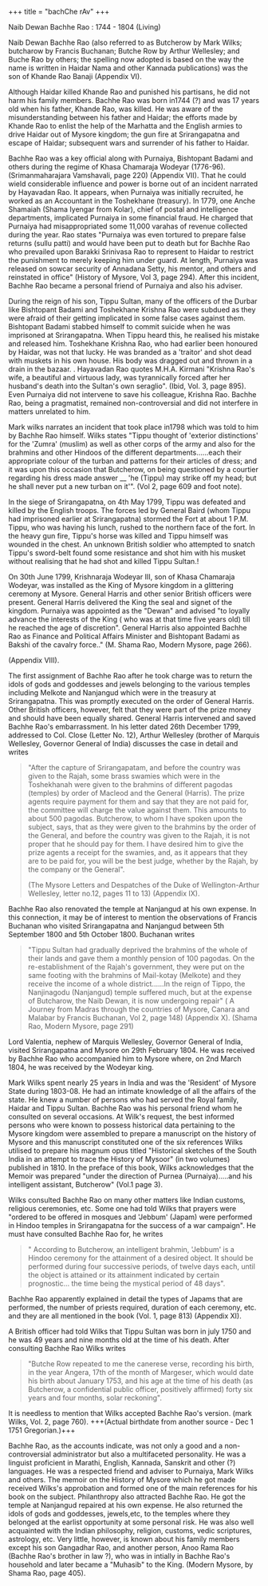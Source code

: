 +++
title = "bachChe rAv"
+++



Naib Dewan Bachhe Rao : 1744 - 1804 (Living)

Naib Dewan Bachhe Rao (also referred to as Butcherow by Mark Wilks; butcharow by Francis Buchanan; Butche Row by Arthur Wellesley; and Buche Rao by others; the spelling now adopted is based on the way the name is written in Haidar Nama and other Kannada publications) was the son of Khande Rao Banaji (Appendix VI).

Although Haidar killed Khande Rao and punished his partisans, he did not harm his family members. Bachhe Rao was born in1744 (?) and was 17 years old when his father, Khande Rao, was killed. He was aware of the misunderstanding between his father and Haidar; the efforts made by Khande Rao to enlist the help of the Marhatta and the English armies to drive Haidar out of Mysore kingdom; the gun fire at Srirangapatna and escape of Haidar; subsequent wars and surrender of his father to Haidar.

Bachhe Rao was a key official along with Purnaiya, Bishtopant Badami and others during the regime of Khasa Chamaraja Wodeyar (1776-96). (Srimanmaharajara Vamshavali, page 220) (Appendix VII). That he could wield considerable influence and power is borne out of an incident narrated by Hayavadan Rao. It appears, when Purnaiya was initially recruited, he worked as an Accountant in the Toshekhane (treasury). In 1779, one Anche Shamaiah (Shama Iyengar from Kolar), chief of postal and intelligence departments, implicated Purnaiya in some financial fraud. He charged that Purnaiya had misappropriated some 11,000 varahas of revenue collected during the year. Rao states "Purnaiya was even tortured to prepare false returns (sullu patti) and would have been put to death but for Bachhe Rao who prevailed upon Barakki Srinivasa Rao to represent to Haidar to restrict the punishment to merely keeping him under guard. At length, Purnaiya was released on sowcar security of Annadana Setty, his mentor, and others and reinstated in office" (History of Mysore, Vol 3, page 294). After this incident, Bachhe Rao became a personal friend of Purnaiya and also his adviser.

During the reign of his son, Tippu Sultan, many of the officers of the Durbar like Bishtopant Badami and Toshekhane Krishna Rao were subdued as they were afraid of their getting implicated in some false cases against them. Bishtopant Badami stabbed himself to commit suicide when he was imprisoned at Srirangapatna. When Tippu heard this, he realised his mistake and released him. Toshekhane Krishna Rao, who had earlier been honoured by Haidar, was not that lucky. He was branded as a 'traitor' and shot dead with muskets in his own house. His body was dragged out and thrown in a drain in the bazaar. . Hayavadan Rao quotes M.H.A. Kirmani "Krishna Rao's wife, a beautiful and virtuous lady, was tyrannically forced after her husband's death into the Sultan's own seraglio". (Ibid, Vol. 3, page 895). Even Purnaiya did not intervene to save his colleague, Krishna Rao. Bachhe Rao, being a pragmatist, remained non-controversial and did not interfere in matters unrelated to him.

Mark wilks narrates an incident that took place in1798 which was told to him by Bachhe Rao himself. Wilks states "Tippu thought of 'exterior distinctions' for the 'Zumra' (muslim) as well as other corps of the army and also for the brahmins and other Hindoos of the different departments......each their appropriate colour of the turban and patterns for their articles of dress; and it was upon this occasion that Butcherow, on being questioned by a courtier regarding his dress made answer __ 'he (Tippu) may strike off my head; but he shall never put a new turban on it'". (Vol 2, page 609 and foot note).

In the siege of Srirangapatna, on 4th May 1799, Tippu was defeated and killed by the English troops. The forces led by General Baird (whom Tippu had imprisoned earlier at Srirangapatna) stormed the Fort at about 1 P.M. Tippu, who was having his lunch, rushed to the northern face of the fort. In the heavy gun fire, Tippu's horse was killed and Tippu himself was wounded in the chest. An unknown British soldier who attempted to snatch Tippu's sword-belt found some resistance and shot him with his musket without realising that he had shot and killed Tippu Sultan.!

On 30th June 1799, Krishnaraja Wodeyar III, son of Khasa Chamaraja Wodeyar, was installed as the King of Mysore kingdom in a glittering ceremony at Mysore. General Harris and other senior British officers were present. General Harris delivered the King the seal and signet of the kingdom. Purnaiya was appointed as the "Dewan" and advised "to loyally advance the interests of the King ( who was at that time five years old) till he reached the age of discretion". General Harris also appointed Bachhe Rao as Finance and Political Affairs Minister and Bishtopant Badami as Bakshi of the cavalry force.." (M. Shama Rao, Modern Mysore, page 266).

(Appendix VIII).

The first assignment of Bachhe Rao after he took charge was to return the idols of gods and goddesses and jewels belonging to the various temples including Melkote and Nanjangud which were in the treasury at Srirangapatna. This was promptly executed on the order of General Harris. Other British officers, however, felt that they were part of the prize money and should have been equally shared. General Harris intervened and saved Bachhe Rao's embarrassment. In his letter dated 26th December 1799, addressed to Col. Close (Letter No. 12), Arthur Wellesley (brother of Marquis Wellesley, Governor General of India) discusses the case in detail and writes 

> "After the capture of Srirangapatam, and before the country was given to the Rajah, some brass swamies which were in the Toshekhanah were given to the brahmins of different pagodas (temples) by order of Macleod and the General (Harris). The prize agents require payment for them and say that they are not paid for, the committee will charge the value against them. This amounts to about 500 pagodas. Butcherow, to whom I have spoken upon the subject, says, that as they were given to the brahmins by the order of the General, and before the country was given to the Rajah, it is not proper that he should pay for them. I have desired him to give the prize agents a receipt for the swamies, and, as it appears that they are to be paid for, you will be the best judge, whether by the Rajah, by the company or the General".
>
> (The Mysore Letters and Despatches of the Duke of Wellington-Arthur Wellesley, letter no.12, pages 11 to 13) (Appendix IX).

Bachhe Rao also renovated the temple at Nanjangud at his own expense. In this connection, it may be of interest to mention the observations of Francis Buchanan who visited Srirangapatna and Nanjangud between 5th September 1800 and 5th October 1800. Buchanan writes 

> "Tippu Sultan had gradually deprived the brahmins of the whole of their lands and gave them a monthly pension of 100 pagodas. On the re-establishment of the Rajah's government, they were put on the same footing with the brahmins of Mail-kotay (Melkote) and they receive the income of a whole district......In the reign of Tippo, the Nanjinagodu (Nanjangud) temple suffered much, but at the expense of Butcharow, the Naib Dewan, it is now undergoing repair" ( A Journey from Madras through the countries of Mysore, Canara and Malabar by Francis Buchanan, Vol 2, page 148) (Appendix X). (Shama Rao, Modern Mysore, page 291)


Lord Valentia, nephew of Marquis Wellesley, Governor General of India, visited Srirangapatna and Mysore on 29th February 1804. He was received by Bachhe Rao who accompanied him to Mysore where, on 2nd March 1804, he was received by the Wodeyar king.

Mark Wilks spent nearly 25 years in India and was the 'Resident' of Mysore State during 1803-08. He had an intimate knowledge of all the affairs of the state. He knew a number of persons who had served the Royal family, Haidar and Tippu Sultan. Bachhe Rao was his personal friend whom he consulted on several occasions. At Wilk's request, the best informed persons who were known to possess historical data pertaining to the Mysore kingdom were assembled to prepare a manuscript on the history of Mysore and this manuscript constituted one of the six references Wilks utilised to prepare his magnum opus titled "Historical sketches of the South India in an attempt to trace the History of Mysoor" (in two volumes) published in 1810. In the preface of this book, Wilks acknowledges that the Memoir was prepared "under the direction of Purnea (Purnaiya).....and his intelligent assistant, Butcherow" (Vol.1 page 3). 

Wilks consulted Bachhe Rao on many other matters like Indian customs, religious ceremonies, etc. Some one had told Wilks that prayers were "ordered to be offered in mosques and 'Jebbum' (Japam) were performed in Hindoo temples in Srirangapatna for the success of a war campaign". He must have consulted Bachhe Rao for, he writes 

> " According to Butcherow, an intelligent brahmin, 'Jebbum' is a Hindoo ceremony for the attainment of a desired object. It should be performed during four successive periods, of twelve days each, until the object is attained or its attainment indicated by certain prognostic... the time being the mystical period of 48 days". 

Bachhe Rao apparently explained in detail the types of Japams that are performed, the number of priests required, duration of each ceremony, etc. and they are all mentioned in the book (Vol. 1, page 813) (Appendix XI).

A British officer had told Wilks that Tippu Sultan was born in july 1750 and he was 49 years and nine months old at the time of his death. After consulting Bachhe Rao Wilks writes 

> "Butche Row repeated to me the canerese verse, recording his birth, in the year Angera, 17th of the month of Margeser, which would date his birth about January 1753, and his age at the time of his death (as Butcherow, a confidential public officer, positively affirmed) forty six years and four months, solar reckoning". 

It is needless to mention that Wilks accepted Bachhe Rao's version. (mark Wilks, Vol. 2, page 760). +++(Actual birthdate from another source - Dec 1 1751 Gregorian.)+++

Bachhe Rao, as the accounts indicate, was not only a good and a non-controversial administrator but also a multifaceted personality. He was a linguist proficient in Marathi, English, Kannada, Sanskrit and other (?) languages. He was a respected friend and adviser to Purnaiya, Mark Wilks and others. The memoir on the History of Mysore which he got made received Wilks's approbation and formed one of the main references for his book on the subject. Philanthropy also attracted Bachhe Rao. He got the temple at Nanjangud repaired at his own expense. He also returned the idols of gods and goddesses, jewels,etc, to the temples where they belonged at the earlist opportunity at some personal risk. He was also well acquainted with the Indian philosophy, religion, customs, vedic scriptures, astrology, etc. Very little, however, is known about his family members except his son Gangadhar Rao, and another person, Anoo Rama Rao (Bachhe Rao's brother in law ?), who was in intially in Bachhe Rao's household and later became a "Muhasib" to the King. (Modern Mysore, by Shama Rao, page 405).
